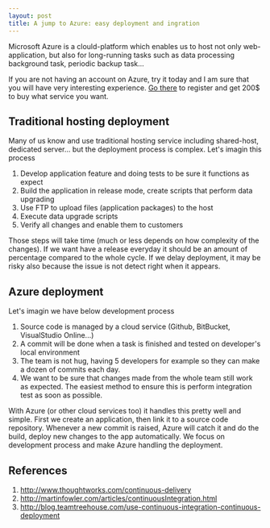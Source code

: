 ```yaml
---
layout: post
title: A jump to Azure: easy deployment and ingration
---
```



Microsoft Azure is a clould-platform which enables us to host not only web-application,
but also for long-running tasks such as data processing background task, periodic backup task...

If you are not having an account on Azure, try it today and I am sure that 
you will have very interesting experience.
[Go there](https://azure.microsoft.com/en-us/pricing/free-trial/) to register and get 200$ to buy
what service you want.

## Traditional hosting deployment

Many of us know and use traditional hosting service including shared-host, dedicated server...
but the deployment process is complex. Let's imagin this process

1. Develop application feature and doing tests to be sure it functions as expect
2. Build the application in release mode, create scripts that perform data upgrading
3. Use FTP to upload files (application packages) to the host
4. Execute data upgrade scripts
5. Verify all changes and enable them to customers

Those steps will take time (much or less depends on how complexity of the changes).
If we want have a release everyday it should be an amount of percentage compared to the whole cycle.
If we delay deployment, it may be risky also because the issue is not detect right when it appears.

## Azure deployment

Let's imagin we have below development process

1. Source code is managed by a cloud service (Github, BitBucket, VisualStudio Online...)
2. A commit will be done when a task is finished and tested on developer's local environment
3. The team is not hug, having 5 developers for example so they can make a dozen of commits each day.
4. We want to be sure that changes made from the whole team still work as expected. The easiest method
to ensure this is perform integration test as soon as possible.

With Azure (or other cloud services too) it handles this pretty well and simple.
First we create an application, then link it to a source code repository.
Whenever a new commit is raised, Azure will catch it and do the build, deploy new changes to the app
automatically. We focus on development process and make Azure handling the deployment.

## References
1. http://www.thoughtworks.com/continuous-delivery
2. http://martinfowler.com/articles/continuousIntegration.html
3. http://blog.teamtreehouse.com/use-continuous-integration-continuous-deployment